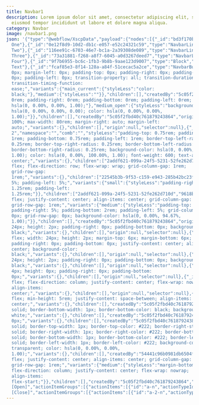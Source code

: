 ```yaml
---
title: Navbar1
description: Lorem ipsum dolor sit amet, consectetur adipiscing elit, sed do
  eiusmod tempor incididunt ut labore et dolore magna aliqua.
category: Navbar
image: /navbar1.png
json: '{"type":"@webflow/XscpData","payload":{"nodes":[{"_id":"bd3f170b-955e-7d0b-f213-3e82ac91d0d2","type":"NavbarWrapper","tag":"div","classes":["e81586d1-1c61-56d5-e4dc-d84eee5600a7"],"children":["b0261f6e-9cd6-7f85-611c-480fa1c89cf5"],"data":{"tag":"div","navbar":{"type":"wrapper","easing":"ease","easing2":"ease","duration":300,"docHeight":false,"noScroll":false,"animation":"default","collapse":"medium"},"search":{"exclude":true},"devlink":{"runtimeProps":{},"slot":""},"displayName":"","attr":{"id":""},"xattr":[],"visibility":{"conditions":[]}}},{"_id":"b0261f6e-9cd6-7f85-611c-480fa1c89cf5","type":"Block","tag":"div","classes":["2addf621-099a-24f5-5231-52fe262d70e6"],"children":["e35cb1a2-3c3b-06f4-0863-52692f2f554b"],"data":{"text":false,"tag":"div"}},{"_id":"e35cb1a2-3c3b-06f4-0863-52692f2f554b","type":"Block","tag":"div","classes":["2addf621-099a-24f5-5231-52fe262d70d1"],"children":["d476d761-901f-1730-4295-ca7e1fe7b892"],"data":{"text":false,"tag":"div","devlink":{"runtimeProps":{},"slot":""},"displayName":"","attr":{"id":""},"xattr":[],"search":{"exclude":false},"visibility":{"conditions":[]}}},{"_id":"d476d761-901f-1730-4295-ca7e1fe7b892","type":"Block","tag":"div","classes":["0b3737ef-41e1-97d7-4dba-6201f8f19ed1"],"children":["5b54f6d2-9039-01b8-d49d-6ca679797fc0","d7b8c32e-0492-155b-8909-a7472ba13090","fcaf85e3-8f14-128a-a84f-51cecac5a2ce"],"data":{"text":false,"tag":"div","devlink":{"runtimeProps":{},"slot":""},"displayName":"","attr":{"id":""},"xattr":[],"search":{"exclude":false},"visibility":{"conditions":[]}}},{"_id":"5b54f6d2-9039-01b8-d49d-6ca679797fc0","type":"NavbarBrand","tag":"a","classes":["e7be2732-be21-3244-dd47-df3b388717d1"],"children":["2f7f9742-f750-526e-ee48-7e59c5ac0cd0"],"data":{"navbar":{"type":"brand"},"link":{"mode":"external"},"devlink":{"runtimeProps":{},"slot":""},"displayName":"","attr":{"id":""},"xattr":[],"search":{"exclude":false},"visibility":{"conditions":[]}}},{"_id":"2f7f9742-f750-526e-ee48-7e59c5ac0cd0","type":"Image","tag":"img","classes":["ea57e8ff-8dd3-e7f4-090f-102c87278634"],"children":[],"data":{"img":{"id":"66670efb04e7f524e932f605"},"srcsetDisabled":false,"attr":{"width":"auto","height":"auto","alt":"__wf_reserved_inherit","src":"https://cdn.prod.website-files.com/666705caf695572be327e96f/66670efb04e7f524e932f605_logo.svg","loading":"lazy"},"sizes":[]}},{"_id":"d7b8c32e-0492-155b-8909-a7472ba13090","type":"NavbarMenu","tag":"nav","classes":["4e5ac00d-276b-075f-60c8-aca93aa5557e"],"children":["0a32c329-fff2-dff9-0af9-50caf3d76a43","9f7b6955-bc6c-1fb3-9b8b-9aae123d9007"],"data":{"attr":{"role":"navigation","id":""},"tag":"nav","devlink":{"runtimeProps":{},"slot":""},"displayName":"","xattr":[],"search":{"exclude":false},"visibility":{"conditions":[]},"navbar":{"type":"menu"}}},{"_id":"0a32c329-fff2-dff9-0af9-50caf3d76a43","type":"Block","tag":"div","classes":["57da080f-d30a-891e-ecac-b671231d4686"],"children":["aff8f21d-d1e4-912e-8c7d-f499eb297e18","0e12f8d9-10d2-db1c-e057-e52c24321c59","116ee91c-6703-46e7-bc1a-2a39308de089","73a31881-f268-a8f7-6045-a0d3267deed7"],"data":{"text":false,"tag":"div"}},{"_id":"aff8f21d-d1e4-912e-8c7d-f499eb297e18","type":"NavbarLink","tag":"a","classes":["11f93728-f1c8-9900-a64f-51f69da81e6e"],"children":["372aeaaf-73f9-69a5-b41c-57f47d5d8d86"],"data":{"navbar":{"type":"link"},"link":{"url":"#","mode":"external"},"devlink":{"runtimeProps":{},"slot":""},"displayName":"","attr":{"href":"#"},"xattr":[],"search":{"exclude":false},"visibility":{"conditions":[]}}},{"_id":"372aeaaf-73f9-69a5-b41c-57f47d5d8d86","text":true,"v":"Link
  One"},{"_id":"0e12f8d9-10d2-db1c-e057-e52c24321c59","type":"NavbarLink","tag":"a","classes":["11f93728-f1c8-9900-a64f-51f69da81e6e"],"children":["b8bcc541-9d5e-e267-124f-c222c2e434fc"],"data":{"navbar":{"type":"link"},"link":{"url":"#","mode":"external"},"devlink":{"runtimeProps":{},"slot":""},"displayName":"","attr":{"href":"#"},"xattr":[],"search":{"exclude":false},"visibility":{"conditions":[]}}},{"_id":"b8bcc541-9d5e-e267-124f-c222c2e434fc","text":true,"v":"Link
  Two"},{"_id":"116ee91c-6703-46e7-bc1a-2a39308de089","type":"NavbarLink","tag":"a","classes":["11f93728-f1c8-9900-a64f-51f69da81e6e"],"children":["6fcc47b6-ca55-0060-08f2-90125305802f"],"data":{"navbar":{"type":"link"},"link":{"url":"#","mode":"external"},"devlink":{"runtimeProps":{},"slot":""},"displayName":"","attr":{"href":"#"},"xattr":[],"search":{"exclude":false},"visibility":{"conditions":[]}}},{"_id":"6fcc47b6-ca55-0060-08f2-90125305802f","text":true,"v":"Link
  Three"},{"_id":"73a31881-f268-a8f7-6045-a0d3267deed7","type":"NavbarLink","tag":"a","classes":["11f93728-f1c8-9900-a64f-51f69da81e6e"],"children":["f9ff5304-9db3-77ea-54ba-74ebb9738090"],"data":{"navbar":{"type":"link"},"link":{"url":"#","mode":"external"},"devlink":{"runtimeProps":{},"slot":""},"displayName":"","attr":{"href":"#"},"xattr":[],"search":{"exclude":false},"visibility":{"conditions":[]}}},{"_id":"f9ff5304-9db3-77ea-54ba-74ebb9738090","text":true,"v":"Link
  Four"},{"_id":"9f7b6955-bc6c-1fb3-9b8b-9aae123d9007","type":"Block","tag":"div","classes":["146e8e6e-f2a7-7017-c945-89a5c7b7cd3f"],"children":["e0e9fb12-1399-997a-ece9-4f0061d9aa89"],"data":{"text":false,"tag":"div","devlink":{"runtimeProps":{},"slot":""},"displayName":"","attr":{"id":""},"xattr":[],"search":{"exclude":false},"visibility":{"conditions":[]}}},{"_id":"e0e9fb12-1399-997a-ece9-4f0061d9aa89","type":"Link","tag":"a","classes":["2addf621-099a-24f5-5231-52fe262d70bc","2addf621-099a-24f5-5231-52fe262d7110"],"children":["aa995534-8dae-a0bc-d28f-c32107865680"],"data":{"button":true,"block":"","link":{"mode":"external","url":"#"},"eventIds":[],"search":{"exclude":true}}},{"_id":"aa995534-8dae-a0bc-d28f-c32107865680","text":true,"v":"Button
  Text"},{"_id":"fcaf85e3-8f14-128a-a84f-51cecac5a2ce","type":"NavbarButton","tag":"div","classes":["48cb0283-9016-f0d7-b4d9-4ced56f71c9f"],"children":["3e3423d5-98f7-11ba-e1ba-c6e82521138a"],"data":{"tag":"div","devlink":{"runtimeProps":{},"slot":""},"displayName":"","attr":{"id":""},"xattr":[],"search":{"exclude":false},"visibility":{"conditions":[]},"navbar":{"type":"button"}}},{"_id":"3e3423d5-98f7-11ba-e1ba-c6e82521138a","type":"Block","tag":"div","classes":["639266e6-17ab-63f5-d428-0757410075ed"],"children":["3d5ef545-ca3a-1eac-59df-a9b2870709fe","1b38f682-7b20-b18b-d4ea-2d568ebab0a5","2a66c624-cc32-7934-a7aa-121c244ee918"],"data":{"text":false,"tag":"div","devlink":{"runtimeProps":{},"slot":""},"displayName":"","attr":{"id":""},"xattr":[],"search":{"exclude":false},"visibility":{"conditions":[]}}},{"_id":"3d5ef545-ca3a-1eac-59df-a9b2870709fe","type":"Block","tag":"div","classes":["639266e6-17ab-63f5-d428-0757410075df"],"children":[],"data":{"text":false,"tag":"div","devlink":{"runtimeProps":{},"slot":""},"displayName":"","attr":{"id":""},"xattr":[],"search":{"exclude":false},"visibility":{"conditions":[]}}},{"_id":"1b38f682-7b20-b18b-d4ea-2d568ebab0a5","type":"Block","tag":"div","classes":["639266e6-17ab-63f5-d428-0757410075e0"],"children":["d7acff80-1465-31bd-79b7-838e38fa4b2e"],"data":{"text":false,"tag":"div","devlink":{"runtimeProps":{},"slot":""},"displayName":"","attr":{"id":""},"xattr":[],"search":{"exclude":false},"visibility":{"conditions":[]}}},{"_id":"d7acff80-1465-31bd-79b7-838e38fa4b2e","type":"Block","tag":"div","classes":["639266e6-17ab-63f5-d428-0757410075e8"],"children":[],"data":{"text":false,"tag":"div","devlink":{"runtimeProps":{},"slot":""},"displayName":"","attr":{"id":""},"xattr":[],"search":{"exclude":false},"visibility":{"conditions":[]}}},{"_id":"2a66c624-cc32-7934-a7aa-121c244ee918","type":"Block","tag":"div","classes":["639266e6-17ab-63f5-d428-0757410075eb"],"children":[],"data":{"text":false,"tag":"div","devlink":{"runtimeProps":{},"slot":""},"displayName":"","attr":{"id":""},"xattr":[],"search":{"exclude":false},"visibility":{"conditions":[]}}}],"styles":[{"_id":"11f93728-f1c8-9900-a64f-51f69da81e6e","fake":false,"type":"class","name":"navbar1_link","namespace":"","comb":"","styleLess":"margin-right:
  0px; margin-left: 0px; padding-top: 0px; padding-right: 0px; padding-bottom:
  0px; padding-left: 0px; transition-property: all; transition-duration: 200ms;
  transition-timing-function:
  ease;","variants":{"main_current":{"styleLess":"color:
  black;"},"medium":{"styleLess":""}},"children":[],"createdBy":"5c05f2fbd40c761879243864","origin":null,"selector":null},{"_id":"ea57e8ff-8dd3-e7f4-090f-102c87278634","fake":false,"type":"class","name":"navbar1_logo","namespace":"","comb":"","styleLess":"","variants":{},"children":[],"createdBy":"5c05f2fbd40c761879243864","origin":null,"selector":null},{"_id":"48cb0283-9016-f0d7-b4d9-4ced56f71c9f","fake":false,"type":"class","name":"navbar1_menu-button","namespace":"","comb":"","styleLess":"","variants":{"medium":{"styleLess":"padding-top:
  0rem; padding-right: 0rem; padding-bottom: 0rem; padding-left: 0rem; color:
  hsla(0, 0.00%, 0.00%, 1.00);"},"medium_open":{"styleLess":"background-color:
  hsla(0, 0.00%, 0.00%, 0.00); color: hsla(0, 0.00%, 0.00%,
  1.00);"}},"children":[],"createdBy":"5c05f2fbd40c761879243864","origin":null,"selector":null},{"_id":"2addf621-099a-24f5-5231-52fe262d70d1","fake":false,"type":"class","name":"container-large","namespace":"","comb":"","styleLess":"width:
  100%; max-width: 80rem; margin-right: auto; margin-left:
  auto;","variants":{},"children":[],"origin":null,"selector":null},{"_id":"2addf621-099a-24f5-5231-52fe262d70bc","fake":false,"type":"class","name":"button
  2","namespace":"","comb":"","styleLess":"padding-top: 0.75rem; padding-right:
  1rem; padding-bottom: 0.75rem; padding-left: 1rem; border-top-left-radius:
  0.25rem; border-top-right-radius: 0.25rem; border-bottom-left-radius: 0.25rem;
  border-bottom-right-radius: 0.25rem; background-color: hsla(0, 0.00%, 0.00%,
  1.00); color: hsla(0, 0.00%, 100.00%, 1.00); font-weight: 600; text-align:
  center;","variants":{},"children":["2addf621-099a-24f5-5231-52fe262d710a","2addf621-099a-24f5-5231-52fe262d710f","2addf621-099a-24f5-5231-52fe262d7110","2addf621-099a-24f5-5231-52fe262d7111","2addf621-099a-24f5-5231-52fe262d7113","2addf621-099a-24f5-5231-52fe262d7114"],"origin":null,"selector":null},{"_id":"146e8e6e-f2a7-7017-c945-89a5c7b7cd3f","fake":false,"type":"class","name":"button-group","namespace":"","comb":"","styleLess":"display:
  flex; flex-direction: row; flex-wrap: wrap; grid-column-gap: 1rem;
  grid-row-gap:
  1rem;","variants":{},"children":["22545b3b-9f53-c159-e943-285b42bc23f1","800a3f41-eabd-1e17-466b-7b54711ad631","d95bd199-0be5-f6a3-8366-a0f0749266b7"],"createdBy":"5c05f2fbd40c761879243864","origin":null,"selector":null},{"_id":"2addf621-099a-24f5-5231-52fe262d70e6","fake":false,"type":"class","name":"padding-global","namespace":"","comb":"","styleLess":"padding-right:
  5%; padding-left: 5%;","variants":{"small":{"styleLess":"padding-right:
  1.25rem; padding-left:
  1.25rem;"}},"children":["2addf621-099a-24f5-5231-52fe262d710d","9618b45d-5ff0-7b5b-c9d4-adc3892ca920"],"origin":null,"selector":null},{"_id":"4e5ac00d-276b-075f-60c8-aca93aa5557e","fake":false,"type":"class","name":"navbar1_menu","namespace":"","comb":"","styleLess":"display:
  flex; justify-content: center; align-items: center; grid-column-gap: 1rem;
  grid-row-gap: 1rem;","variants":{"medium":{"styleLess":"padding-top: 2rem;
  padding-right: 5%; padding-bottom: 2rem; padding-left: 5%; grid-column-gap:
  0px; grid-row-gap: 0px; background-color: hsla(0, 0.00%, 94.67%,
  1.00);"}},"children":[],"createdBy":"5c05f2fbd40c761879243864","origin":null,"selector":null},{"_id":"639266e6-17ab-63f5-d428-0757410075df","fake":false,"type":"class","name":"menu-icon_line-top","namespace":"","comb":"","styleLess":"width:
  24px; height: 2px; padding-right: 0px; padding-bottom: 0px; background-color:
  black;","variants":{},"children":[],"origin":null,"selector":null},{"_id":"639266e6-17ab-63f5-d428-0757410075e0","fake":false,"type":"class","name":"menu-icon_line-middle","namespace":"","comb":"","styleLess":"display:
  flex; width: 24px; height: 2px; margin-top: 6px; margin-bottom: 6px;
  padding-right: 0px; padding-bottom: 0px; justify-content: center; align-items:
  center; background-color:
  black;","variants":{},"children":[],"origin":null,"selector":null},{"_id":"639266e6-17ab-63f5-d428-0757410075eb","fake":false,"type":"class","name":"menu-icon_line-bottom","namespace":"","comb":"","styleLess":"width:
  24px; height: 2px; padding-right: 0px; padding-bottom: 0px; background-color:
  black;","variants":{},"children":[],"origin":null,"selector":null},{"_id":"639266e6-17ab-63f5-d428-0757410075e8","fake":false,"type":"class","name":"menu-icon_line-middle-inner","namespace":"","comb":"","styleLess":"width:
  4px; height: 0px; padding-right: 0px; padding-bottom:
  0px;","variants":{},"children":[],"origin":null,"selector":null},{"_id":"639266e6-17ab-63f5-d428-0757410075ed","fake":false,"type":"class","name":"menu-icon","namespace":"","comb":"","styleLess":"display:
  flex; flex-direction: column; justify-content: center; flex-wrap: nowrap;
  align-items:
  center;","variants":{},"children":[],"origin":null,"selector":null},{"_id":"0b3737ef-41e1-97d7-4dba-6201f8f19ed1","fake":false,"type":"class","name":"navbar1_container","namespace":"","comb":"","styleLess":"display:
  flex; min-height: 5rem; justify-content: space-between; align-items:
  center;","variants":{},"children":[],"createdBy":"5c05f2fbd40c761879243864","origin":null,"selector":null},{"_id":"e81586d1-1c61-56d5-e4dc-d84eee5600a7","fake":false,"type":"class","name":"navbar1","namespace":"","comb":"","styleLess":"border-bottom-style:
  solid; border-bottom-width: 1px; border-bottom-color: black; background-color:
  white;","variants":{},"children":[],"createdBy":"5c05f2fbd40c761879243864","origin":null,"selector":null},{"_id":"e7be2732-be21-3244-dd47-df3b388717d1","fake":false,"type":"class","name":"navbar1_logo-link","namespace":"","comb":"","styleLess":"padding-left:
  0px;","variants":{},"children":[],"createdBy":"5c05f2fbd40c761879243864","origin":null,"selector":null},{"_id":"2addf621-099a-24f5-5231-52fe262d7110","fake":false,"type":"class","name":"is-secondary","namespace":"","comb":"&","styleLess":"border-top-style:
  solid; border-top-width: 1px; border-top-color: #222; border-right-style:
  solid; border-right-width: 1px; border-right-color: #222; border-bottom-style:
  solid; border-bottom-width: 1px; border-bottom-color: #222; border-left-style:
  solid; border-left-width: 1px; border-left-color: #222; background-color:
  transparent; color: hsla(0, 0.00%, 0.00%,
  1.00);","variants":{},"children":[],"createdBy":"54441c96b0981db6504faf03","origin":null,"selector":null},{"_id":"57da080f-d30a-891e-ecac-b671231d4686","fake":false,"type":"class","name":"navbar1_links","namespace":"","comb":"","styleLess":"display:
  flex; justify-content: center; align-items: center; grid-column-gap: 1rem;
  grid-row-gap: 1rem;","variants":{"medium":{"styleLess":"margin-bottom: 1rem;
  flex-direction: column; justify-content: center; flex-wrap: nowrap;
  align-items:
  flex-start;"}},"children":[],"createdBy":"5c05f2fbd40c761879243864","origin":null,"selector":null}],"assets":[{"cdnUrl":"https://cdn.prod.website-files.com/666705caf695572be327e96f/66670efb04e7f524e932f605_logo.svg","siteId":"666705caf695572be327e96f","width":63,"isHD":false,"height":27,"fileName":"66670efb04e7f524e932f605_logo.svg","createdOn":"2024-06-10T14:34:35.261Z","origFileName":"logo.svg","fileHash":"d1c7749857787235ac45c7c168ab799a","translationLoading":false,"variants":[],"mimeType":"image/svg+xml","s3Url":"https://s3.amazonaws.com/webflow-prod-assets/666705caf695572be327e96f/66670efb04e7f524e932f605_logo.svg","thumbUrl":"https://cdn.prod.website-files.com/666705caf695572be327e96f/66670efb04e7f524e932f605_logo.svg","_id":"66670efb04e7f524e932f605","updatedOn":"2024-06-10T14:34:35.261Z","fileSize":1726,"localizedSettings":{}}],"ix1":[],"ix2":{"interactions":[{"id":"i-2","interactionTypeId":"NAVBAR_INTERACTION","eventIds":["e-3","e-4"],"target":"66797d3819cb0821290f0fae|bd3f170b-955e-7d0b-f213-3e82ac91d0d2","createdOn":1730046960126}],"events":[{"id":"e-3","name":"","animationType":"custom","eventTypeId":"NAVBAR_OPEN","action":{"id":"","actionTypeId":"GENERAL_START_ACTION","config":{"delay":0,"easing":"","duration":0,"actionListId":"a","affectedElements":{},"playInReverse":false,"autoStopEventId":"e-4"},"instant":true},"mediaQueries":["main","medium","small","tiny"],"target":{"appliesTo":"ELEMENT","styleBlockIds":[],"id":"66797d3819cb0821290f0fae|bd3f170b-955e-7d0b-f213-3e82ac91d0d2"},"targets":[],"config":{"loop":false,"playInReverse":false,"scrollOffsetValue":null,"scrollOffsetUnit":null,"delay":null,"direction":null,"effectIn":null},"createdOn":1730046960126},{"id":"e-4","name":"","animationType":"custom","eventTypeId":"NAVBAR_CLOSE","action":{"id":"","actionTypeId":"GENERAL_START_ACTION","config":{"delay":0,"easing":"","duration":0,"actionListId":"a-2","affectedElements":{},"playInReverse":false,"autoStopEventId":"e-3"},"instant":true},"mediaQueries":["main","medium","small","tiny"],"target":{"appliesTo":"ELEMENT","styleBlockIds":[],"id":"66797d3819cb0821290f0fae|bd3f170b-955e-7d0b-f213-3e82ac91d0d2"},"targets":[],"config":{"loop":false,"playInReverse":false,"scrollOffsetValue":null,"scrollOffsetUnit":null,"delay":null,"direction":null,"effectIn":null},"createdOn":1730046960126}],"actionLists":[{"id":"a","title":"navbar1
  [Open]","actionItemGroups":[{"actionItems":[{"id":"a-n","actionTypeId":"TRANSFORM_MOVE","config":{"delay":0,"easing":"ease","duration":300,"target":{"nodeId":"cddc88d9-af64-4d13-1573-17e9a62aaf9b","appliesTo":"ELEMENT_CLASS","styleBlockIds":["639266e6-17ab-63f5-d428-0757410075df"],"useEventTarget":"CHILDREN","boundaryMode":false},"yValue":8,"xUnit":"PX","yUnit":"px","zUnit":"PX"},"instant":false},{"id":"a-n-2","actionTypeId":"TRANSFORM_MOVE","config":{"delay":0,"easing":"ease","duration":300,"target":{"nodeId":"cddc88d9-af64-4d13-1573-17e9a62aaf9e","appliesTo":"ELEMENT_CLASS","styleBlockIds":["639266e6-17ab-63f5-d428-0757410075eb"],"useEventTarget":"CHILDREN","boundaryMode":false},"yValue":-8,"xUnit":"PX","yUnit":"px","zUnit":"PX"},"instant":false},{"id":"a-n-3","actionTypeId":"TRANSFORM_ROTATE","config":{"delay":0,"easing":"ease","duration":300,"target":{"nodeId":"cddc88d9-af64-4d13-1573-17e9a62aaf9e","appliesTo":"ELEMENT_CLASS","styleBlockIds":["639266e6-17ab-63f5-d428-0757410075eb"],"useEventTarget":"CHILDREN","boundaryMode":false},"zValue":-45,"xUnit":"DEG","yUnit":"DEG","zUnit":"deg"},"instant":false},{"id":"a-n-4","actionTypeId":"TRANSFORM_ROTATE","config":{"delay":0,"easing":"ease","duration":300,"target":{"nodeId":"cddc88d9-af64-4d13-1573-17e9a62aaf9b","appliesTo":"ELEMENT_CLASS","styleBlockIds":["639266e6-17ab-63f5-d428-0757410075df"],"useEventTarget":"CHILDREN","boundaryMode":false},"zValue":45,"xUnit":"DEG","yUnit":"DEG","zUnit":"deg"},"instant":false},{"id":"a-n-5","actionTypeId":"STYLE_OPACITY","config":{"delay":0,"easing":"ease","duration":300,"target":{"nodeId":"cddc88d9-af64-4d13-1573-17e9a62aaf9c","appliesTo":"ELEMENT_CLASS","styleBlockIds":["639266e6-17ab-63f5-d428-0757410075e0"],"useEventTarget":"CHILDREN","boundaryMode":false},"value":0,"unit":"%"},"instant":false}]}],"useFirstGroupAsInitialState":false,"createdOn":1626225663494},{"id":"a-2","title":"navbar1
  [Close]","actionItemGroups":[{"actionItems":[{"id":"a-2-n","actionTypeId":"TRANSFORM_MOVE","config":{"delay":0,"easing":"ease","duration":300,"target":{"nodeId":"cddc88d9-af64-4d13-1573-17e9a62aaf9b","appliesTo":"ELEMENT_CLASS","styleBlockIds":["639266e6-17ab-63f5-d428-0757410075df"],"useEventTarget":"CHILDREN","boundaryMode":false},"yValue":0,"xUnit":"PX","yUnit":"px","zUnit":"PX"},"instant":false},{"id":"a-2-n-2","actionTypeId":"TRANSFORM_MOVE","config":{"delay":0,"easing":"ease","duration":300,"target":{"nodeId":"cddc88d9-af64-4d13-1573-17e9a62aaf9e","appliesTo":"ELEMENT_CLASS","styleBlockIds":["639266e6-17ab-63f5-d428-0757410075eb"],"useEventTarget":"CHILDREN","boundaryMode":false},"yValue":0,"xUnit":"PX","yUnit":"px","zUnit":"PX"},"instant":false},{"id":"a-2-n-3","actionTypeId":"TRANSFORM_ROTATE","config":{"delay":0,"easing":"ease","duration":300,"target":{"nodeId":"cddc88d9-af64-4d13-1573-17e9a62aaf9e","appliesTo":"ELEMENT_CLASS","styleBlockIds":["639266e6-17ab-63f5-d428-0757410075eb"],"useEventTarget":"CHILDREN","boundaryMode":false},"zValue":0,"xUnit":"DEG","yUnit":"DEG","zUnit":"deg"},"instant":false},{"id":"a-2-n-4","actionTypeId":"TRANSFORM_ROTATE","config":{"delay":0,"easing":"ease","duration":300,"target":{"nodeId":"cddc88d9-af64-4d13-1573-17e9a62aaf9b","appliesTo":"ELEMENT_CLASS","styleBlockIds":["639266e6-17ab-63f5-d428-0757410075df"],"useEventTarget":"CHILDREN","boundaryMode":false},"zValue":0,"xUnit":"DEG","yUnit":"DEG","zUnit":"deg"},"instant":false},{"id":"a-2-n-5","actionTypeId":"STYLE_OPACITY","config":{"delay":0,"easing":"ease","duration":300,"target":{"nodeId":"cddc88d9-af64-4d13-1573-17e9a62aaf9c","appliesTo":"ELEMENT_CLASS","styleBlockIds":["639266e6-17ab-63f5-d428-0757410075e0"],"useEventTarget":"CHILDREN","boundaryMode":false},"value":100,"unit":"%"},"instant":false}]}],"useFirstGroupAsInitialState":false,"createdOn":1626226496146}]}},"meta":{"droppedLinks":0,"dynBindRemovedCount":0,"dynListBindRemovedCount":0,"paginationRemovedCount":0,"universalBindingsRemovedCount":0,"unlinkedSymbolCount":0}}'
---
```

